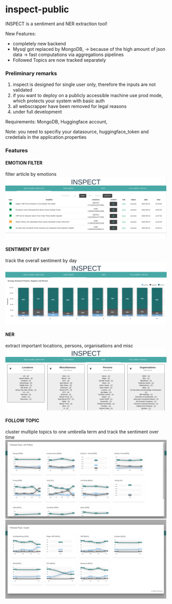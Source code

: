 # inspect-public 
INSPECT is a sentiment and NER extraction tool!

New Features:
- completely new backend
- Mysql got replaced by MongoDB,
    -> because of the high amount of json data
    -> fast computations via aggregations pipelines
- Followed Topics are now tracked separately 

### Preliminary remarks
1) inspect is designed for single user only, therefore the inputs are not validated
2) if you want to deploy on a publicly accessible machine use prod mode, which protects your system with basic auth
3) all webscrapper have been removed for legal reasons 
4) under full development

Requirements: MongoDB, Huggingface account,  

Note: you need to specifiy your datasource, huggingface_token and credetials in the application.properties

### Features

#### EMOTION FILTER
filter article by emotions
![emotion_filter](./Screenshots/emotion_filter.png)


#### SENTIMENT BY DAY
track the overall sentiment by day
![sentiment_by](./Screenshots/sentiment_by_day.png)

#### NER
extract important locations, persons, organisations and misc 
![ner](./Screenshots/NER.png)

#### FOLLOW TOPIC
cluster multiple topics to one umbrella term and track the sentiment over time
![sentiment_by](./Screenshots/followed_topic.PNG)
![sentiment_by](./Screenshots/followed_topic_2.PNG)

